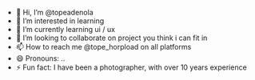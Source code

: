 - 👋 Hi, I’m @topeadenola
- 👀 I’m interested in learning 
- 🌱 I’m currently learning ui / ux
- 💞️ I’m looking to collaborate on project you think i can fit in
- 📫 How to reach me @tope_horpload on all platforms
- 😄 Pronouns: ..
- ⚡ Fun fact: I have been a photographer, with over 10 years experience

<!---
topeadenola/topeadenola is a ✨ special ✨ repository because its `README.md` (this file) appears on your GitHub profile.
You can click the Preview link to take a look at your changes.
--->
